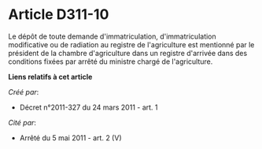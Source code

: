 # Article D311-10

Le dépôt de toute demande d'immatriculation, d'immatriculation modificative ou de radiation au registre de l'agriculture est
mentionné par le président de la chambre d'agriculture dans un registre d'arrivée dans des conditions fixées par arrêté du
ministre chargé de l'agriculture.

**Liens relatifs à cet article**

_Créé par_:

  - Décret n°2011-327 du 24 mars 2011 - art. 1

_Cité par_:

  - Arrêté du 5 mai 2011 - art. 2 (V)
